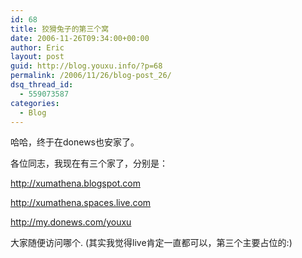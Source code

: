 ```yaml
---
id: 68
title: 狡猾兔子的第三个窝
date: 2006-11-26T09:34:00+00:00
author: Eric
layout: post
guid: http://blog.youxu.info/?p=68
permalink: /2006/11/26/blog-post_26/
dsq_thread_id:
  - 559073587
categories:
  - Blog
---
```

哈哈，终于在donews也安家了。
  
各位同志，我现在有三个家了，分别是：

<http://xumathena.blogspot.com>

<http://xumathena.spaces.live.com>

 <http://my.donews.com/youxu>

大家随便访问哪个. (其实我觉得live肯定一直都可以，第三个主要占位的:)